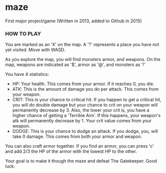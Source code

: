 # maze
First major project/game (Written in 2013, added to Github in 2015)

### HOW TO PLAY
You are marked as an 'X' on the map. A '?' represents a place you have not yet visited. Move with WASD.

As you explore the map, you will find monsters armor, and weapons.
On the map, weapons are indicated as '$', armor as '@', and monsters as '!'

You have 4 statistics:
* HP:    Your health. This comes from your armor. If it reaches 0, you die.
* ATK:   This is the amount of damage you do per attack. This comes from your weapon.
* CRIT:  This is your chance to critical hit. If you happen to get a critical hit, you will do double damage but your chance to crit on your weapon will permanently decrease by 3. Also, the lower your crit is, you have a higher chance of getting a 'Terrible Aim'. If this happens, your weapon's atk will permanently decrease by 1. Your crit value comes from your weapon.
* DODGE: This is your chance to dodge an attack. If you dodge, you, will take 0 damage. This comes from both your armor and weapon.

You can also craft armor together. If you find an armor, you can press 'c' and add 2/3 the HP of the armor with the lowest HP to the other.

Your goal is to make it though the maze and defeat The Gatekeeper.
Good luck.
